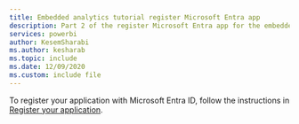 ```yaml
---
title: Embedded analytics tutorial register Microsoft Entra app
description: Part 2 of the register Microsoft Entra app for the embedded analytics tutorials.
services: powerbi
author: KesemSharabi
ms.author: kesharab
ms.topic: include
ms.date: 12/09/2020
ms.custom: include file
---
```


To register your application with Microsoft Entra ID, follow the instructions in [Register your application](../developer/embedded/register-app.md).
